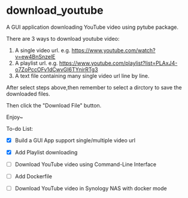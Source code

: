 # download_youtube
A GUI application downloading YouTube video using pytube package.

There are 3 ways to download youtube video:
1. A single video url. e.g. https://www.youtube.com/watch?v=ew4BnSnzelE
2. A playlist url. e.g. https://www.youtube.com/playlist?list=PLAxJ4-o7ZoPccOFv1dCwvGI6TYnirRTg3
3. A text file containing many single video url line by line.

After select steps above,then remember to select a dirctory to save the downloaded files.

Then click the "Download File" button.

Enjoy~

To-do List:

- [x] Build a GUI App support single/multiple video url

- [x] Add Playlist downloading

- [ ] Download YouTube video using Command-Line Interface

- [ ] Add Dockerfile

- [ ] Download YouTube video in Synology NAS with docker mode
